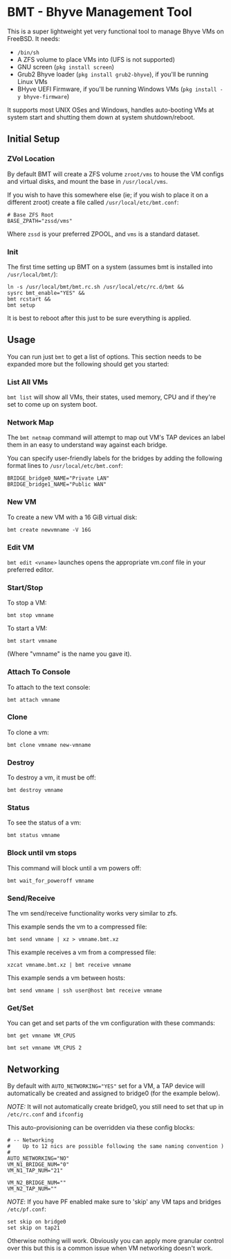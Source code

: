 # BMT - Bhyve Management Tool

This is a super lightweight yet very functional tool to manage Bhyve VMs on FreeBSD.  It needs:

* `/bin/sh`
* A ZFS volume to place VMs into (UFS is not supported)
* GNU screen (`pkg install screen`)
* Grub2 Bhyve loader (`pkg install grub2-bhyve`), if you'll be running Linux VMs
* BHyve UEFI Firmware, if you'll be running Windows VMs (`pkg install -y bhyve-firmware`)

It supports most UNIX OSes and Windows, handles auto-booting VMs at system start and shutting them down at system shutdown/reboot.

## Initial Setup

### ZVol Location

By default BMT will create a ZFS volume `zroot/vms` to house the VM configs and virtual disks, and mount the base in `/usr/local/vms`.

If you wish to have this somewhere else (ie; if you wish to place it on a different zroot) create a file called `/usr/local/etc/bmt.conf`:

```
# Base ZFS Root
BASE_ZPATH="zssd/vms" 
```

Where `zssd` is your preferred ZPOOL, and `vms` is a standard dataset.

### Init

The first time setting up BMT on a system (assumes bmt is installed into `/usr/local/bmt/`):

```
ln -s /usr/local/bmt/bmt.rc.sh /usr/local/etc/rc.d/bmt &&
sysrc bmt_enable="YES" &&
bmt rcstart &&
bmt setup
```

It is best to reboot after this just to be sure everything is applied.

## Usage

You can run just `bmt` to get a list of options.  This section needs to be expanded more but the following should get you started:

### List All VMs

`bmt list` will show all VMs, their states, used memory, CPU and if they're set to come up on system boot.

### Network Map

The `bmt netmap` command will attempt to map out VM's TAP devices an label them in an easy to understand way against each bridge.

You can specify user-friendly labels for the bridges by adding the following format lines to `/usr/local/etc/bmt.conf`:

```
BRIDGE_bridge0_NAME="Private LAN"
BRIDGE_bridge1_NAME="Public WAN"
```

### New VM

To create a new VM with a 16 GiB virtual disk:

```
bmt create newvmname -V 16G
```

### Edit VM

`bmt edit <vname>` launches opens the appropriate vm.conf file in your preferred editor.

### Start/Stop

To stop a VM:

`bmt stop vmname`

To start a VM:

`bmt start vmname`

(Where "vmname" is the name you gave it).

### Attach To Console

To attach to the text console:

`bmt attach vmname`

### Clone

To clone a vm:

`bmt clone vmname new-vmname`

### Destroy

To destroy a vm, it must be off:

`bmt destroy vmname`

### Status

To see the status of a vm:

`bmt status vmname`

### Block until vm stops

This command will block until a vm powers off:

`bmt wait_for_poweroff vmname`

### Send/Receive

The vm send/receive functionality works very similar to zfs.

This example sends the vm to a compressed file:

`bmt send vmname | xz > vmname.bmt.xz`

This example receives a vm from a compressed file:

`xzcat vmname.bmt.xz | bmt receive vmname`

This example sends a vm between hosts:

`bmt send vmname | ssh user@host bmt receive vmname`

### Get/Set

You can get and set parts of the vm configuration with these commands:

`bmt get vmname VM_CPUS`

`bmt set vmname VM_CPUS 2`

## Networking

By default with `AUTO_NETWORKING="YES"` set for a VM, a TAP device will automatically be created and assigned to bridge0 (for the example below).

*NOTE:* It will not automatically create bridge0, you still need to set that up in `/etc/rc.conf` and `ifconfig`

This auto-provisioning can be overridden via these config blocks:

```
# -- Networking
#    Up to 12 nics are possible following the same naming convention )
#
AUTO_NETWORKING="NO" 
VM_N1_BRIDGE_NUM="0" 
VM_N1_TAP_NUM="21" 

VM_N2_BRIDGE_NUM="" 
VM_N2_TAP_NUM="" 
```

*NOTE*:  If you have PF enabled make sure to 'skip' any VM taps and bridges `/etc/pf.conf`:

```
set skip on bridge0
set skip on tap21
```

Otherwise nothing will work.  Obviously you can apply more granular control over this but this is a common issue when VM networking doesn't work.
